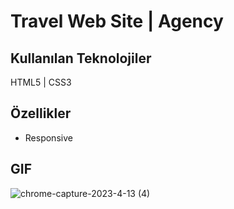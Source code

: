 
# Travel Web Site | Agency 


## Kullanılan Teknolojiler

HTML5 | CSS3 




  
## Özellikler

- Responsive






  
## GIF

![chrome-capture-2023-4-13 (4)](https://github.com/Halismelih1/Travel-Agency/assets/125564176/5a0a30ec-c4c9-4aa3-ba07-c85dfd72116c)
